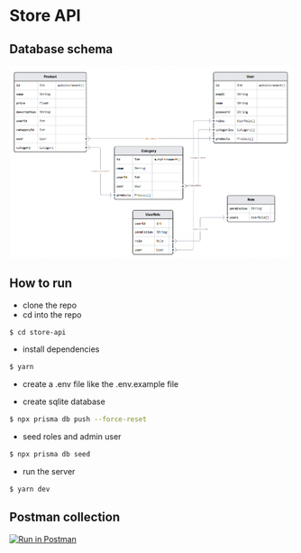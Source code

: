 # Store API

## Database schema

![Database schema](docs/ERD.PNG)

## How to run

- clone the repo
- cd into the repo

```bash
$ cd store-api
```

- install dependencies

```bash
$ yarn
```

- create a .env file like the .env.example file

- create sqlite database 

```bash 
$ npx prisma db push --force-reset
```

- seed roles and admin user

```bash
$ npx prisma db seed
```

- run the server

```bash
$ yarn dev
```

## Postman collection

[![Run in Postman](https://run.pstmn.io/button.svg)](https://api.postman.com/collections/25854021-94efd612-963a-4bf9-a743-4ba72bdcae3c?access_key=PMAT-01HMEJF8DJXJS526PGPKYBAMV3)



